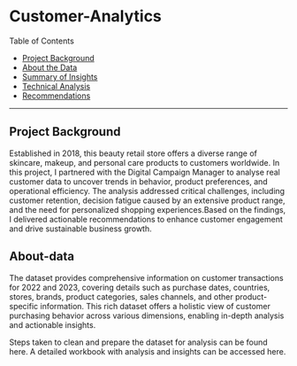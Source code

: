 # Customer-Analytics

Table of Contents

- [Project Background](#project-background)
- [About the Data](#about-data)
- [Summary of Insights](#summary-insights)
- [Technical Analysis](#technical-analysis)
- [Recommendations](#recommendations)

***

## Project Background
Established in 2018, this beauty retail store offers a diverse range of skincare, makeup, and personal care products to customers worldwide. In this project, I partnered with the Digital Campaign Manager to analyse real customer data to uncover trends in behavior, product preferences, and operational efficiency. The analysis addressed critical challenges, including customer retention, decision fatigue caused by an extensive product range, and the need for personalized shopping experiences.Based on the findings, I delivered actionable recommendations to enhance customer engagement and drive sustainable business growth.

## About-data

The dataset provides comprehensive information on customer transactions for 2022 and 2023, covering details such as purchase dates, countries, stores, brands, product categories, sales channels, and other product-specific information. This rich dataset offers a holistic view of customer purchasing behavior across various dimensions, enabling in-depth analysis and actionable insights.

Steps taken to clean and prepare the dataset for analysis can be found here.
A detailed workbook with analysis and insights can be accessed here.
